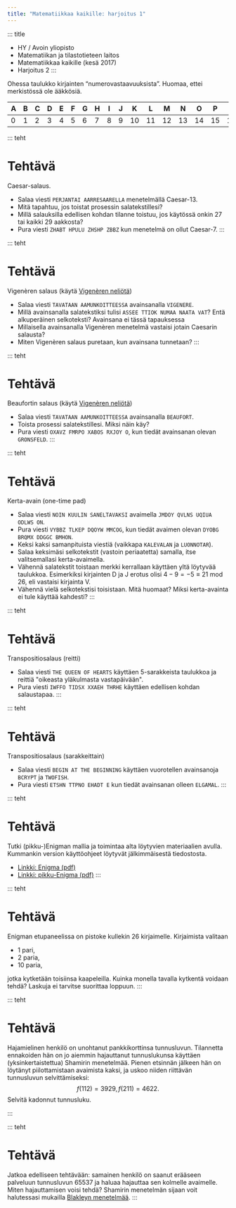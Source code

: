 ```yaml
---
title: "Matematiikkaa kaikille: harjoitus 1"
---
```

::: title
- HY / Avoin yliopisto
- Matematiikan ja tilastotieteen laitos
- Matematiikkaa kaikille (kesä 2017)
- Harjoitus 2
:::

Ohessa taulukko kirjainten “numerovastaavuuksista”. Huomaa, ettei merkistössä ole ääkkösiä.

|A|B|C|D|E|F|G|H|I|J|K|L|M|N|O|P|Q|R|S|T|U|V|W|X|Y|Z|
|-|-|-|-|-|-|-|-|-|-|-|-|-|-|-|-|-|-|-|-|-|-|-|-|-|-|
|0|1|2|3|4|5|6|7|8|9|10|11|12|13|14|15|16|17|18|19|20|21|22|23|24|25|

::: teht
# Tehtävä
Caesar-salaus.

* Salaa viesti `PERJANTAI AARRESAARELLA` menetelmällä Caesar-13.
* Mitä tapahtuu, jos toistat prosessin salatekstillesi?
* Millä salauksilla edellisen kohdan tilanne toistuu, jos käytössä onkin 27 tai kaikki 29 aakkosta?
* Pura viesti `ZHABT HPULU ZHSHP ZBBZ` kun menetelmä on ollut Caesar-7.
:::


::: teht
# Tehtävä
Vigenèren salaus (käytä [Vigenèren neliötä](assets/pdf/vigenere.pdf))

* Salaa viesti `TAVATAAN AAMUNKOITTEESSA` avainsanalla `VIGENERE`.
* Millä avainsanalla salatekstiksi tulisi `ASSEE TTIOK NUMAA NAATA VAT`? Entä alkuperäinen selkoteksti? Avainsana ei tässä tapauksessa
* Millaisella avainsanalla Vigenèren menetelmä vastaisi jotain Caesarin salausta?
* Miten Vigenèren salaus puretaan, kun avainsana tunnetaan?
:::

::: teht
# Tehtävä
Beaufortin salaus (käytä [Vigenèren neliötä](assets/pdf/vigenere.pdf))

* Salaa viesti `TAVATAAN AAMUNKOITTEESSA` avainsanalla `BEAUFORT`.
* Toista prosessi salatekstillesi. Miksi näin käy?
* Pura viesti `OXAVZ FMRPO XABOS RXJOY O`, kun tiedät avainsanan olevan `GRONSFELD`.
:::

::: teht
# Tehtävä
Kerta-avain (one-time pad)

* Salaa viesti `NOIN KUULIN SANELTAVAKSI` avaimella `JMDOY QVLNS UQIUA ODLWS ON`.
* Pura viesti `VYBBZ TLKEP DQOYW MMCOG`, kun tiedät avaimen olevan `DYOBG BRQMX DDGGC BMHON`.
* Keksi kaksi samanpituista viestiä (vaikkapa `KALEVALAN` ja `LUONNOTAR`).
* Salaa keksimäsi selkotekstit (vastoin periaatetta)
  samalla, itse valitsemallasi kerta-avaimella.
* Vähennä salatekstit toistaan merkki kerrallaan käyttäen yltä löytyvää taulukkoa.
  Esimerkiksi kirjainten D ja J erotus olisi $4 - 9 = -5 \equiv 21\text{ mod }26$, eli
  vastaisi kirjainta V.
* Vähennä vielä selkotekstisi toisistaan. Mitä huomaat?
  Miksi kerta-avainta ei tule käyttää kahdesti?
:::

::: teht
# Tehtävä
Transpositiosalaus (reitti)
* Salaa viesti `THE QUEEN OF HEARTS` käyttäen 5-sarakkeista taulukkoa
  ja reittiä "oikeasta yläkulmasta vastapäivään".
* Pura viesti `IWFFO TIDSX XXAEH THRHE` käyttäen edellisen kohdan salaustapaa.
:::

::: teht
# Tehtävä
Transpositiosalaus (sarakkeittain)
* Salaa viesti `BEGIN AT THE BEGINNING` käyttäen vuorotellen avainsanoja `BCRYPT` ja `TWOFISH`.
* Pura viesti `ETSHN TTPNO EHADT E` kun tiedät avainsanan olleen `ELGAMAL`.
:::

::: teht
# Tehtävä
Tutki (pikku-)Enigman mallia ja toimintaa alta löytyvien materiaalien avulla.
Kummankin version käyttöohjeet löytyvät jälkimmäisestä tiedostosta.

* [Linkki: Enigma (pdf)](http://blogs.helsinki.fi/summamutikka/files/2014/06/Enigma.pdf)
* [Linkki: pikku-Enigma (pdf)](http://blogs.helsinki.fi/mathversum/files/2016/09/Enigma_osat.pdf)
:::

::: teht
# Tehtävä
Enigman etupaneelissa on pistoke kullekin 26 kirjaimelle. Kirjaimista valitaan

* 1 pari,
* 2 paria,
* 10 paria,

jotka kytketään toisiinsa kaapeleilla. Kuinka monella tavalla kytkentä voidaan tehdä?
Laskuja ei tarvitse suorittaa loppuun.
:::


::: teht
# Tehtävä

Hajamielinen henkilö on unohtanut pankkikorttinsa tunnusluvun. Tilannetta ennakoiden hän on
jo aiemmin hajauttanut tunnuslukunsa käyttäen (yksinkertaistettua) Shamirin menetelmää.
Pienen etsinnän jälkeen hän on löytänyt piilottamistaan avaimista kaksi, ja uskoo niiden
riittävän tunnusluvun selvittämiseksi:
$$
f(112) = 3929, f(211) = 4622.
$$
Selvitä kadonnut tunnusluku.

:::

::: teht
# Tehtävä

Jatkoa edelliseen tehtävään: samainen henkilö on saanut erääseen palveluun tunnusluvun
$65537$ ja haluaa hajauttaa sen kolmelle avaimelle. Miten hajauttamisen voisi tehdä?
Shamirin menetelmän sijaan voit halutessasi mukailla [Blakleyn menetelmää](https://en.wikipedia.org/wiki/Secret_sharing#Blakley.27s_scheme).
:::
